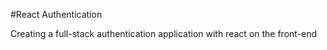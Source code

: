 #React Authentication

Creating a full-stack authentication application with react on the front-end
